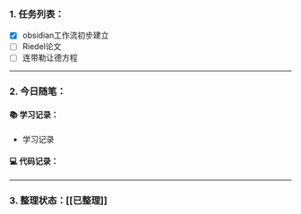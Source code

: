 
### 1. 任务列表：

- [x] obsidian工作流初步建立
- [ ] Riedel论文
- [ ] 连带勒让德方程

---

### 2. 今日随笔：

#### 📚 学习记录：

-  学习记录

#### 💻 代码记录：


---

### 3. 整理状态：[[已整理]]


